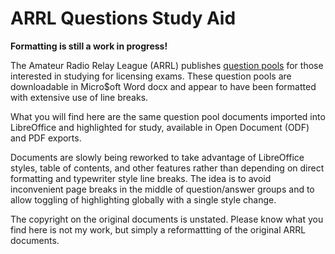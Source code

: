 # ARRL Questions Study Aid

**Formatting is still a work in progress!**

The Amateur Radio Relay League (ARRL) publishes [question pools](https://www.arrl.org/question-pools) for those interested in studying for licensing exams. These question pools are downloadable in Micro$oft Word docx and appear to have been formatted with extensive use of line breaks.

What you will find here are the same question pool documents imported into LibreOffice and highlighted for study, available in Open Document (ODF) and PDF exports.

Documents are slowly being reworked to take advantage of LibreOffice styles, table of contents, and other features rather than depending on direct formatting and typewriter style line breaks. The idea is to avoid inconvenient page breaks in the middle of question/answer groups and to allow toggling of highlighting globally with a single style change.

The copyright on the original documents is unstated. Please know what you find here is not my work, but simply a reformattting of the original ARRL documents.
